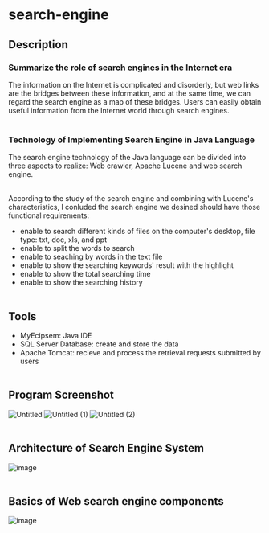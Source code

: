# search-engine
## Description
### Summarize the role of search engines in the Internet era
The information on the Internet is complicated and disorderly, but web links are the bridges between these information, and at the same time, we can regard the search engine as a map of these bridges. Users can easily obtain useful information from the Internet world through search engines.
<br><br>
### Technology of Implementing Search Engine in Java Language
The search engine technology of the Java language can be divided into three aspects to realize: Web crawler, Apache Lucene and web search engine.
<br><br>

According to the study of the search engine and combining with Lucene's characteristics, I conluded the search engine we desined should have those functional requirements:
 - enable to search different kinds of files on the computer's desktop, file type: txt, doc, xls, and ppt
 - enable to split the words to search
 - enable to seaching by words in the text file
 - enable to show the searching keywords' result with the highlight
 - enable to show the total searching time
 - enable to show the searching history
<br><br>
## Tools
 - MyEcipsem: Java IDE
 - SQL Server Database: create and store the data
 - Apache Tomcat: recieve and process the retrieval requests submitted by users
<br><br>

## Program Screenshot
![Untitled](https://user-images.githubusercontent.com/89435466/204479423-760e745d-d9cf-49ce-941b-864f0a73777b.png)
![Untitled (1)](https://user-images.githubusercontent.com/89435466/204479445-6e954c62-b1f8-4bc3-a030-dc2cb7cdfcc7.png)
![Untitled (2)](https://user-images.githubusercontent.com/89435466/204479434-9125aded-d80a-4ad8-9c93-d5b010e8cb81.png)
<br><br>

## Architecture of Search Engine System
![image](https://user-images.githubusercontent.com/89435466/204484348-3c498bcf-41b0-4c01-b483-183bd83d6064.png)
<br><br>

## Basics of Web search engine components
![image](https://user-images.githubusercontent.com/89435466/204486338-057a2b44-7548-4cd7-a704-92a3e0901148.png)


